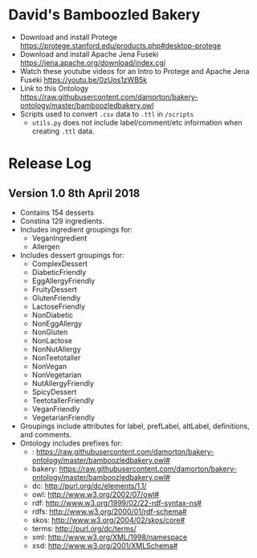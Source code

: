 # David's Bamboozled Bakery

- Download and install Protege https://protege.stanford.edu/products.php#desktop-protege
- Download and install Apache Jena Fuseki https://jena.apache.org/download/index.cgi
- Watch these youtube videos for an Intro to Protege and Apache Jena Fuseki https://youtu.be/0zUos1zWB5k
- Link to this Ontology https://raw.githubusercontent.com/damorton/bakery-ontology/master/bamboozledbakery.owl
- Scripts used to convert `.csv` data to `.ttl` in `/scripts`
  - `utils.py` does not include label/comment/etc information when creating `.ttl` data.

# Release Log

## Version 1.0 8th April 2018

- Contains 154 desserts
- Constina 129 ingredients.
- Includes ingredient groupings for:
  - VeganIngredient
  - Allergen
- Includes dessert groupings for:
  - ComplexDessert
  - DiabeticFriendly
  - EggAllergyFriendly
  - FruityDessert
  - GlutenFriendly
  - LactoseFriendly
  - NonDiabetic
  - NonEggAllergy
  - NonGluten
  - NonLactose
  - NonNutAllergy
  - NonTeetotaller
  - NonVegan
  - NonVegetarian
  - NutAllergyFriendly
  - SpicyDessert
  - TeetotallerFriendly
  - VeganFriendly
  - VegetarianFriendly
- Groupings include attributes for label, prefLabel, altLabel, definitions, and comments.
- Ontology includes prefixes for:
  - : https://raw.githubusercontent.com/damorton/bakery-ontology/master/bamboozledbakery.owl#
  - bakery: https://raw.githubusercontent.com/damorton/bakery-ontology/master/bamboozledbakery.owl#
  - dc: http://purl.org/dc/elements/1.1/
  - owl: http://www.w3.org/2002/07/owl#
  - rdf: http://www.w3.org/1999/02/22-rdf-syntax-ns#
  - rdfs: http://www.w3.org/2000/01/rdf-schema#
  - skos: http://www.w3.org/2004/02/skos/core#
  - terms: http://purl.org/dc/terms/
  - xml: http://www.w3.org/XML/1998/namespace
  - xsd: http://www.w3.org/2001/XMLSchema#
